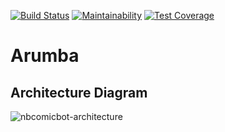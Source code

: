[![Build Status](https://travis-ci.org/bickyeric/arumba.svg?branch=master)](https://travis-ci.org/bickyeric/arumba)
[![Maintainability](https://api.codeclimate.com/v1/badges/7c866acd4c69b94e56cd/maintainability)](https://codeclimate.com/github/bickyeric/arumba/maintainability)
[![Test Coverage](https://api.codeclimate.com/v1/badges/7c866acd4c69b94e56cd/test_coverage)](https://codeclimate.com/github/bickyeric/arumba/test_coverage)
# Arumba

## Architecture Diagram

![nbcomicbot-architecture](https://user-images.githubusercontent.com/23008578/48917496-c10cc480-eeb9-11e8-9de4-6151d0945fbe.png)

